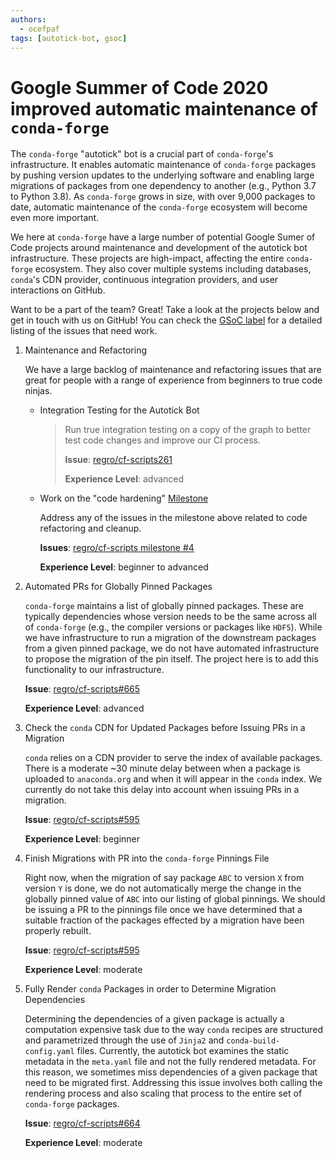 ```yaml
---
authors:
  - ocefpaf
tags: [autotick-bot, gsoc]
---
```


# Google Summer of Code 2020 improved automatic maintenance of `conda-forge`

The `conda-forge` "autotick" bot is a crucial part of `conda-forge`'s
infrastructure. It enables automatic maintenance of `conda-forge`
packages by pushing version updates to the underlying software and
enabling large migrations of packages from one dependency to another
(e.g., Python 3.7 to Python 3.8). As `conda-forge` grows in size, with
over 9,000 packages to date, automatic maintenance of the `conda-forge`
ecosystem will become even more important.

<!--truncate-->

We here at `conda-forge` have a large number of potential Google Sumer
of Code projects around maintenance and development of the autotick bot
infrastructure. These projects are high-impact, affecting the entire
`conda-forge` ecosystem. They also cover multiple systems including
databases, `conda`'s CDN provider, continuous integration providers,
and user interactions on GitHub.

Want to be a part of the team? Great! Take a look at the projects below
and get in touch with us on GitHub! You can check the [GSoC
label](https://github.com/regro/cf-scripts/labels/GSOC) for a
detailed listing of the issues that need work.

1.  Maintenance and Refactoring

    We have a large backlog of maintenance and refactoring issues that
    are great for people with a range of experience from beginners to
    true code ninjas.
    - Integration Testing for the Autotick Bot

      > Run true integration testing on a copy of the graph to better
      > test code changes and improve our CI process.
      >
      > **Issue**: [regro/cf-scripts261](https://github.com/regro/cf-scripts/issues/261)
      >
      > **Experience Level**: advanced

    - Work on the "code hardening"
      [Milestone](https://github.com/regro/cf-scripts/milestone/4)

      Address any of the issues in the milestone above related to code
      refactoring and cleanup.

      **Issues**: [regro/cf-scripts milestone #4](https://github.com/regro/cf-scripts/milestone/4)

      **Experience Level**: beginner to advanced

2.  Automated PRs for Globally Pinned Packages

    `conda-forge` maintains a list of globally pinned packages. These
    are typically dependencies whose version needs to be the same across
    all of `conda-forge` (e.g., the compiler versions or packages like
    `HDF5`). While we have infrastructure to run a migration of the
    downstream packages from a given pinned package, we do not have
    automated infrastructure to propose the migration of the pin itself.
    The project here is to add this functionality to our infrastructure.

    **Issue**: [regro/cf-scripts#665](https://github.com/regro/cf-scripts/issues/665)

    **Experience Level**: advanced

3.  Check the `conda` CDN for Updated Packages before Issuing PRs in a
    Migration

    `conda` relies on a CDN provider to serve the index of available
    packages. There is a moderate ~30 minute delay between when a
    package is uploaded to `anaconda.org` and when it will appear in the
    `conda` index. We currently do not take this delay into account when
    issuing PRs in a migration.

    **Issue**: [regro/cf-scripts#595](https://github.com/regro/cf-scripts/issues/595)

    **Experience Level**: beginner

4.  Finish Migrations with PR into the `conda-forge` Pinnings File

    Right now, when the migration of say package `ABC` to version `X`
    from version `Y` is done, we do not automatically merge the change
    in the globally pinned value of `ABC` into our listing of global
    pinnings. We should be issuing a PR to the pinnings file once we
    have determined that a suitable fraction of the packages effected by
    a migration have been properly rebuilt.

    **Issue**: [regro/cf-scripts#595](https://github.com/regro/cf-scripts/issues/595)

    **Experience Level**: moderate

5.  Fully Render `conda` Packages in order to Determine Migration
    Dependencies

    Determining the dependencies of a given package is actually a
    computation expensive task due to the way `conda` recipes are
    structured and parametrized through the use of `Jinja2` and
    `conda-build-config.yaml` files. Currently, the autotick bot
    examines the static metadata in the `meta.yaml` file and not the
    fully rendered metadata. For this reason, we sometimes miss
    dependencies of a given package that need to be migrated first.
    Addressing this issue involves both calling the rendering process
    and also scaling that process to the entire set of `conda-forge`
    packages.

    **Issue**: [regro/cf-scripts#664](https://github.com/regro/cf-scripts/issues/664)

    **Experience Level**: moderate
